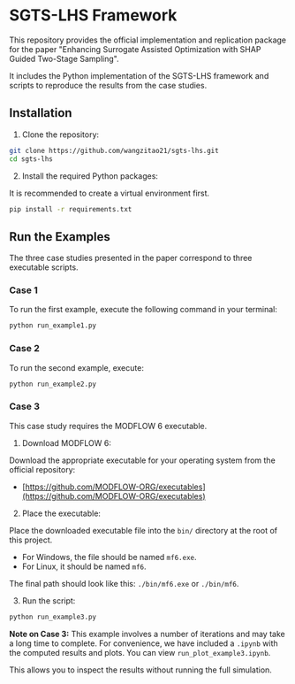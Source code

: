 # SGTS-LHS Framework

This repository provides the official implementation and replication package for the paper "Enhancing Surrogate Assisted Optimization with SHAP Guided Two-Stage Sampling".

It includes the Python implementation of the SGTS-LHS framework and scripts to reproduce the results from the case studies.

## Installation

1.  Clone the repository:

```bash
git clone https://github.com/wangzitao21/sgts-lhs.git
cd sgts-lhs
```

2.  Install the required Python packages:

It is recommended to create a virtual environment first.

```bash
pip install -r requirements.txt
```

## Run the Examples

The three case studies presented in the paper correspond to three executable scripts.

### Case 1

To run the first example, execute the following command in your terminal:

```bash
python run_example1.py
```

### Case 2

To run the second example, execute:

```bash
python run_example2.py
```

### Case 3

This case study requires the MODFLOW 6 executable.

1.  Download MODFLOW 6:

Download the appropriate executable for your operating system from the official repository:

- [https://github.com/MODFLOW-ORG/executables](https://github.com/MODFLOW-ORG/executables)

2.  Place the executable:

Place the downloaded executable file into the `bin/` directory at the root of this project.

- For Windows, the file should be named `mf6.exe`.
- For Linux, it should be named `mf6`.

The final path should look like this: `./bin/mf6.exe` or `./bin/mf6`.

3.  Run the script:

```bash
python run_example3.py
```

**Note on Case 3:** This example involves a number of iterations and may take a long time to complete. For convenience, we have included a  `.ipynb` with the computed results and plots. You can view `run_plot_example3.ipynb`.

This allows you to inspect the results without running the full simulation.
